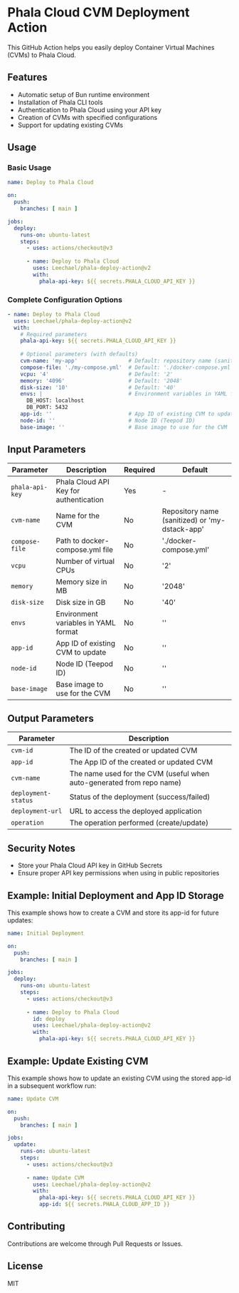# Phala Cloud CVM Deployment Action

This GitHub Action helps you easily deploy Container Virtual Machines (CVMs) to Phala Cloud.

## Features

- Automatic setup of Bun runtime environment
- Installation of Phala CLI tools
- Authentication to Phala Cloud using your API key
- Creation of CVMs with specified configurations
- Support for updating existing CVMs

## Usage

### Basic Usage

```yaml
name: Deploy to Phala Cloud

on:
  push:
    branches: [ main ]

jobs:
  deploy:
    runs-on: ubuntu-latest
    steps:
      - uses: actions/checkout@v3
      
      - name: Deploy to Phala Cloud
        uses: Leechael/phala-deploy-action@v2
        with:
          phala-api-key: ${{ secrets.PHALA_CLOUD_API_KEY }}
```

### Complete Configuration Options

```yaml
- name: Deploy to Phala Cloud
  uses: Leechael/phala-deploy-action@v2
  with:
    # Required parameters
    phala-api-key: ${{ secrets.PHALA_CLOUD_API_KEY }}
    
    # Optional parameters (with defaults)
    cvm-name: 'my-app'                # Default: repository name (sanitized) or 'my-dstack-app'
    compose-file: './my-compose.yml'  # Default: './docker-compose.yml'
    vcpu: '4'                         # Default: '2'
    memory: '4096'                    # Default: '2048'
    disk-size: '10'                   # Default: '40'
    envs: |                           # Environment variables in YAML format
      DB_HOST: localhost
      DB_PORT: 5432
    app-id: ''                        # App ID of existing CVM to update
    node-id: ''                       # Node ID (Teepod ID)
    base-image: ''                    # Base image to use for the CVM
```

## Input Parameters

| Parameter | Description | Required | Default |
|-----------|-------------|----------|---------|
| `phala-api-key` | Phala Cloud API Key for authentication | Yes | - |
| `cvm-name` | Name for the CVM | No | Repository name (sanitized) or 'my-dstack-app' |
| `compose-file` | Path to docker-compose.yml file | No | './docker-compose.yml' |
| `vcpu` | Number of virtual CPUs | No | '2' |
| `memory` | Memory size in MB | No | '2048' |
| `disk-size` | Disk size in GB | No | '40' |
| `envs` | Environment variables in YAML format | No | '' |
| `app-id` | App ID of existing CVM to update | No | '' |
| `node-id` | Node ID (Teepod ID) | No | '' |
| `base-image` | Base image to use for the CVM | No | '' |

## Output Parameters

| Parameter | Description |
|-----------|-------------|
| `cvm-id` | The ID of the created or updated CVM |
| `app-id` | The App ID of the created or updated CVM |
| `cvm-name` | The name used for the CVM (useful when auto-generated from repo name) |
| `deployment-status` | Status of the deployment (success/failed) |
| `deployment-url` | URL to access the deployed application |
| `operation` | The operation performed (create/update) |

## Security Notes

- Store your Phala Cloud API key in GitHub Secrets
- Ensure proper API key permissions when using in public repositories

## Example: Initial Deployment and App ID Storage

This example shows how to create a CVM and store its app-id for future updates:

```yaml
name: Initial Deployment

on:
  push:
    branches: [ main ]

jobs:
  deploy:
    runs-on: ubuntu-latest
    steps:
      - uses: actions/checkout@v3
      
      - name: Deploy to Phala Cloud
        id: deploy
        uses: Leechael/phala-deploy-action@v2
        with:
          phala-api-key: ${{ secrets.PHALA_CLOUD_API_KEY }}
```

## Example: Update Existing CVM

This example shows how to update an existing CVM using the stored app-id in a subsequent workflow run:

```yaml
name: Update CVM

on:
  push:
    branches: [ main ]

jobs:
  update:
    runs-on: ubuntu-latest
    steps:
      - uses: actions/checkout@v3
      
      - name: Update CVM
        uses: Leechael/phala-deploy-action@v2
        with:
          phala-api-key: ${{ secrets.PHALA_CLOUD_API_KEY }}
          app-id: ${{ secrets.PHALA_CLOUD_APP_ID }}
```

## Contributing

Contributions are welcome through Pull Requests or Issues.

## License

MIT